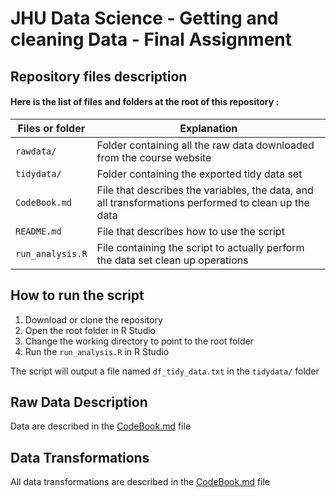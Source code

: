 # JHU Data Science - Getting and cleaning Data - Final Assignment

## Repository files description  

#### Here is the list of files and folders at the root of this repository :

|Files or folder   |Explanation                                      |
|------------------|-------------------------------------------------|
|`rawdata/`        |Folder containing all the raw data downloaded from the course website  |
|`tidydata/`       |Folder containing the exported tidy data set     |
|`CodeBook.md`     |File that describes the variables, the data, and all transformations performed to clean up the data |
|`README.md`       |File that describes how to use the script        |
|`run_analysis.R`  |File containing the script to actually perform the data set clean up operations |


## How to run the script 

1. Download or clone the repository 
2. Open the root folder in R Studio 
3. Change the working directory to point to the root folder 
4. Run the `run_analysis.R` in R Studio 

The script will output a file named `df_tidy_data.txt` in the `tidydata/` folder


## Raw Data Description 
Data are described in the [CodeBook.md](CodeBook.md#raw-data-description) file 


## Data Transformations 
All data transformations are described in the [CodeBook.md](CodeBook.md#data-transformations-in-run_analysisr) file 


